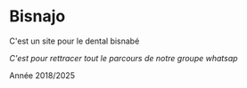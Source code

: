 # Bisnajo
C'est un site pour le dental bisnabé

*C'est pour rettracer tout le parcours de notre groupe whatsap*

Année 2018/2025
